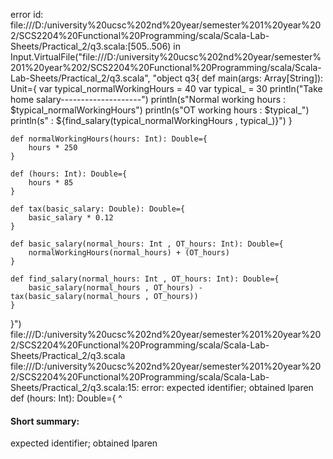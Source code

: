 error id: file:///D:/university%20ucsc%202nd%20year/semester%201%20year%202/SCS2204%20Functional%20Programming/scala/Scala-Lab-Sheets/Practical_2/q3.scala:[505..506) in Input.VirtualFile("file:///D:/university%20ucsc%202nd%20year/semester%201%20year%202/SCS2204%20Functional%20Programming/scala/Scala-Lab-Sheets/Practical_2/q3.scala", "object q3{
    def main(args: Array[String]): Unit={
        var typical_normalWorkingHours = 40
        var typical_ = 30
        println("Take home salary--------------------")
        println(s"Normal working hours : $typical_normalWorkingHours")
        println(s"OT working hours     : $typical_")
        println(s"                     : ${find_salary(typical_normalWorkingHours , typical_)}")
    }

    def normalWorkingHours(hours: Int): Double={
        hours * 250
    }

    def (hours: Int): Double={
        hours * 85
    }

    def tax(basic_salary: Double): Double={
        basic_salary * 0.12
    }

    def basic_salary(normal_hours: Int , OT_hours: Int): Double={
        normalWorkingHours(normal_hours) + (OT_hours)
    }

    def find_salary(normal_hours: Int , OT_hours: Int): Double={
        basic_salary(normal_hours , OT_hours) - tax(basic_salary(normal_hours , OT_hours))
    }
}")
file:///D:/university%20ucsc%202nd%20year/semester%201%20year%202/SCS2204%20Functional%20Programming/scala/Scala-Lab-Sheets/Practical_2/q3.scala
file:///D:/university%20ucsc%202nd%20year/semester%201%20year%202/SCS2204%20Functional%20Programming/scala/Scala-Lab-Sheets/Practical_2/q3.scala:15: error: expected identifier; obtained lparen
    def (hours: Int): Double={
        ^
#### Short summary: 

expected identifier; obtained lparen